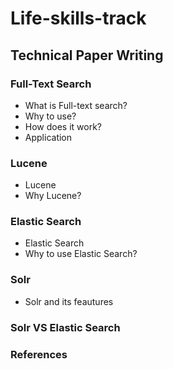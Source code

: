 # Life-skills-track #
## Technical Paper Writing ##
### Full-Text Search ###
- What is Full-text search?
- Why to use?
- How does it work?
- Application
### Lucene ###
- Lucene
- Why Lucene?
### Elastic Search ###
- Elastic Search
- Why to use Elastic Search?
### Solr ###
- Solr and its feautures
### Solr VS Elastic Search ###
### References ###



